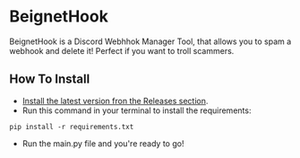 # BeignetHook

BeignetHook is a Discord Webhhok Manager Tool, that allows you to spam a webhook and delete it! Perfect if you want to troll scammers.

## How To Install

- [Install the latest version fron the Releases section](https://github.com/jacklebeignet/BeignetHook/releases/latest).
- Run this command in your terminal to install the requirements:
```
pip install -r requirements.txt
```
- Run the main.py file and you're ready to go!
